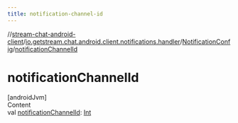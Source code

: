 ```yaml
---
title: notification-channel-id
---
```

//[stream-chat-android-client](../../../index.md)/[io.getstream.chat.android.client.notifications.handler](../index.md)/[NotificationConfig](index.md)/[notificationChannelId](notificationChannelId.md)



# notificationChannelId  
[androidJvm]  
Content  
val [notificationChannelId](notificationChannelId.md): [Int](https://kotlinlang.org/api/latest/jvm/stdlib/kotlin/-int/index.html)  



